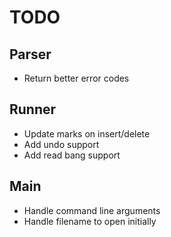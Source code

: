 # TODO

## Parser
- Return better error codes

## Runner
- Update marks on insert/delete
- Add undo support
- Add read bang support

## Main
- Handle command line arguments
- Handle filename to open initially
